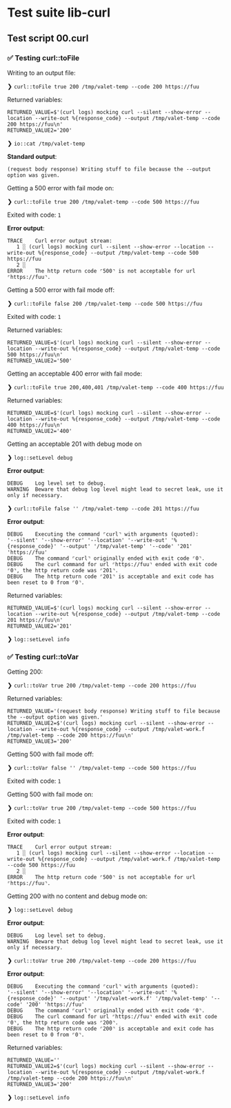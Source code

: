 # Test suite lib-curl

## Test script 00.curl

### ✅ Testing curl::toFile

Writing to an output file:

❯ `curl::toFile true 200 /tmp/valet-temp --code 200 https://fuu`

Returned variables:

```text
RETURNED_VALUE=$'(curl logs) mocking curl --silent --show-error --location --write-out %{response_code} --output /tmp/valet-temp --code 200 https://fuu\n'
RETURNED_VALUE2='200'
```

❯ `io::cat /tmp/valet-temp`

**Standard output**:

```text
(request body response) Writing stuff to file because the --output option was given.
```

Getting a 500 error with fail mode on:

❯ `curl::toFile true 200 /tmp/valet-temp --code 500 https://fuu`

Exited with code: `1`

**Error output**:

```text
TRACE    Curl error output stream:
   1 ░ (curl logs) mocking curl --silent --show-error --location --write-out %{response_code} --output /tmp/valet-temp --code 500 https://fuu
   2 ░ 
ERROR    The http return code ⌜500⌝ is not acceptable for url ⌜https://fuu⌝.
```

Getting a 500 error with fail mode off:

❯ `curl::toFile false 200 /tmp/valet-temp --code 500 https://fuu`

Exited with code: `1`

Returned variables:

```text
RETURNED_VALUE=$'(curl logs) mocking curl --silent --show-error --location --write-out %{response_code} --output /tmp/valet-temp --code 500 https://fuu\n'
RETURNED_VALUE2='500'
```

Getting an acceptable 400 error with fail mode:

❯ `curl::toFile true 200,400,401 /tmp/valet-temp --code 400 https://fuu`

Returned variables:

```text
RETURNED_VALUE=$'(curl logs) mocking curl --silent --show-error --location --write-out %{response_code} --output /tmp/valet-temp --code 400 https://fuu\n'
RETURNED_VALUE2='400'
```

Getting an acceptable 201 with debug mode on

❯ `log::setLevel debug`

**Error output**:

```text
DEBUG    Log level set to debug.
WARNING  Beware that debug log level might lead to secret leak, use it only if necessary.
```

❯ `curl::toFile false '' /tmp/valet-temp --code 201 https://fuu`

**Error output**:

```text
DEBUG    Executing the command ⌜curl⌝ with arguments (quoted): 
'--silent' '--show-error' '--location' '--write-out' '%{response_code}' '--output' '/tmp/valet-temp' '--code' '201' 'https://fuu'
DEBUG    The command ⌜curl⌝ originally ended with exit code ⌜0⌝.
DEBUG    The curl command for url ⌜https://fuu⌝ ended with exit code ⌜0⌝, the http return code was ⌜201⌝.
DEBUG    The http return code ⌜201⌝ is acceptable and exit code has been reset to 0 from ⌜0⌝.
```

Returned variables:

```text
RETURNED_VALUE=$'(curl logs) mocking curl --silent --show-error --location --write-out %{response_code} --output /tmp/valet-temp --code 201 https://fuu\n'
RETURNED_VALUE2='201'
```

❯ `log::setLevel info`

### ✅ Testing curl::toVar

Getting 200:

❯ `curl::toVar true 200 /tmp/valet-temp --code 200 https://fuu`

Returned variables:

```text
RETURNED_VALUE='(request body response) Writing stuff to file because the --output option was given.'
RETURNED_VALUE2=$'(curl logs) mocking curl --silent --show-error --location --write-out %{response_code} --output /tmp/valet-work.f /tmp/valet-temp --code 200 https://fuu\n'
RETURNED_VALUE3='200'
```

Getting 500 with fail mode off:

❯ `curl::toVar false '' /tmp/valet-temp --code 500 https://fuu`

Exited with code: `1`

Getting 500 with fail mode on:

❯ `curl::toVar true 200 /tmp/valet-temp --code 500 https://fuu`

Exited with code: `1`

**Error output**:

```text
TRACE    Curl error output stream:
   1 ░ (curl logs) mocking curl --silent --show-error --location --write-out %{response_code} --output /tmp/valet-work.f /tmp/valet-temp --code 500 https://fuu
   2 ░ 
ERROR    The http return code ⌜500⌝ is not acceptable for url ⌜https://fuu⌝.
```

Getting 200 with no content and debug mode on:

❯ `log::setLevel debug`

**Error output**:

```text
DEBUG    Log level set to debug.
WARNING  Beware that debug log level might lead to secret leak, use it only if necessary.
```

❯ `curl::toVar true 200 /tmp/valet-temp --code 200 https://fuu`

**Error output**:

```text
DEBUG    Executing the command ⌜curl⌝ with arguments (quoted): 
'--silent' '--show-error' '--location' '--write-out' '%{response_code}' '--output' '/tmp/valet-work.f' '/tmp/valet-temp' '--code' '200' 'https://fuu'
DEBUG    The command ⌜curl⌝ originally ended with exit code ⌜0⌝.
DEBUG    The curl command for url ⌜https://fuu⌝ ended with exit code ⌜0⌝, the http return code was ⌜200⌝.
DEBUG    The http return code ⌜200⌝ is acceptable and exit code has been reset to 0 from ⌜0⌝.
```

Returned variables:

```text
RETURNED_VALUE=''
RETURNED_VALUE2=$'(curl logs) mocking curl --silent --show-error --location --write-out %{response_code} --output /tmp/valet-work.f /tmp/valet-temp --code 200 https://fuu\n'
RETURNED_VALUE3='200'
```

❯ `log::setLevel info`

